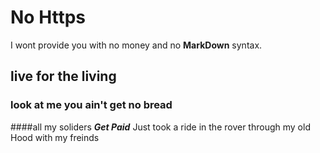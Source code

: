 <!--
Learning Markdown syntax
-->
# No Https
I wont provide you with no money and no **MarkDown** syntax.
## live for the living 
### look at me you ain't get no bread
####all my soliders ***Get Paid***
Just took a ride in the rover through my old Hood with my freinds 
 
